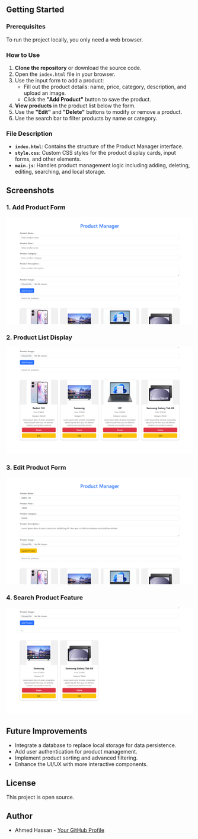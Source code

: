 ## Getting Started

### Prerequisites

To run the project locally, you only need a web browser.

### How to Use

1. **Clone the repository** or download the source code.
2. Open the `index.html` file in your browser.
3. Use the input form to add a product:
   - Fill out the product details: name, price, category, description, and upload an image.
   - Click the **"Add Product"** button to save the product.
4. **View products** in the product list below the form.
5. Use the **"Edit"** and **"Delete"** buttons to modify or remove a product.
6. Use the search bar to filter products by name or category.

### File Description

- **`index.html`**: Contains the structure of the Product Manager interface.
- **`style.css`**: Custom CSS styles for the product display cards, input forms, and other elements.
- **`main.js`**: Handles product management logic including adding, deleting, editing, searching, and local storage.

## Screenshots

### 1. Add Product Form

![Add Product Form](screenshots/add-product-form.png)

### 2. Product List Display

![Product List](screenshots/product-list.png)

### 3. Edit Product Form

![Edit Product](screenshots/edit-product.png)

### 4. Search Product Feature

![Search Product](screenshots/search-product.png)

## Future Improvements

- Integrate a database to replace local storage for data persistence.
- Add user authentication for product management.
- Implement product sorting and advanced filtering.
- Enhance the UI/UX with more interactive components.

## License

This project is open source.

## Author

- Ahmed Hassan - [Your GitHub Profile](https://github.com/xZegAs)
